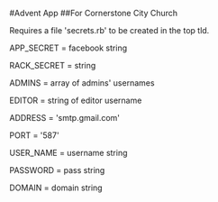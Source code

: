 #Advent App
##For Cornerstone City Church

Requires a file 'secrets.rb' to be created in the top tld.

APP_SECRET = facebook string

RACK_SECRET = string

ADMINS = array of admins' usernames

EDITOR = string of editor username

ADDRESS = 'smtp.gmail.com'              

PORT = '587'                         

USER_NAME = username string

PASSWORD = pass string

DOMAIN =  domain string
